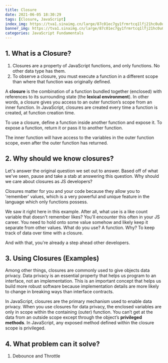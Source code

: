 ```yaml
---
title: Closure
date: 2021-06-05 18:30:29
tags: [Closure, JavaScript]
index_img: https://tva1.sinaimg.cn/large/87c01ec7gy1frmrtcq1lfj21hc0u0qc1.jpg
banner_img: https://tva1.sinaimg.cn/large/87c01ec7gy1frmrtcq1lfj21hc0u0qc1.jpg
categories: JavaScript Fundamentals
---
```


## 1. What is a Closure?

1. Closures are a property of JavaScript functions, and only functions. No other data type has them.
2. To observe a closure, you must execute a function in a different scope than where that function was originally defined.

A **closure** is the combination of a function bundled together (enclosed) with references to its surrounding state (the **lexical environment**). In other words, a closure gives you access to an outer function’s scope from an inner function. In JavaScript, closures are created every time a function is created, at function creation time.

To use a closure, define a function inside another function and expose it. To expose a function, return it or pass it to another function.

The inner function will have access to the variables in the outer function scope, even after the outer function has returned.

## 2. Why should we know closures?

Let's answer the original question we set out to answer. Based off of what we've seen, pause and take a stab at answering this question. Why should we care about closures as JS developers?

Closures matter for you and your code because they allow you to 'remember' values, which is a very powerful and unique feature in the language which only functions possess.

We saw it right here in this example. After all, what use is a like count variable that doesn't remember likes? You'll encounter this often in your JS career. You need to hold onto some value somehow and likely keep it separate from other values. What do you use? A function. Why? To keep track of data over time with a closure.

And with that, you're already a step ahead other developers.

## 3. Using Closures (Examples)

Among other things, closures are commonly used to give objects data privacy. Data privacy is an essential property that helps us program to an interface, not an implementation. This is an important concept that helps us build more robust software because implementation details are more likely to change in breaking ways than interface contracts.

In JavaScript, closures are the primary mechanism used to enable data privacy. When you use closures for data privacy, the enclosed variables are only in scope within the containing (outer) function. You can’t get at the data from an outside scope except through the object’s **privileged methods**. In JavaScript, any exposed method defined within the closure scope is privileged.

## 4. What problem can it solve?

1. Debounce and Throttle
